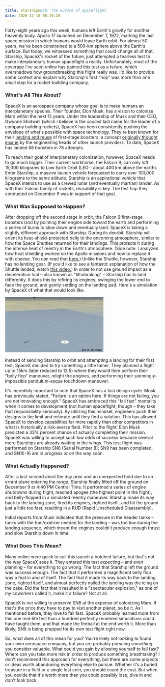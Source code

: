 ```yaml
---
title: Starship&#58; The Future of Spaceflight
date: 2020-12-10 00:19:20
---
```


Forty-eight years ago this week, humans left Earth's gravity for another heavenly body. Apollo 17 launched on December 7, 1972, marking the last space mission in which humans would leave Earth orbit. For almost 50 years, we've been constrained to a 500-km sphere above the Earth's surface. But today, we witnessed something that could change all of that. Starship, SpaceX's rocket of the future, just attempted a fearless test to make interplanetary human spaceflight a reality. Unfortunately, most of the coverage I've seen online has painted this test as a failure, which overshadows how groundbreaking this flight really was. I'd like to provide some context and explain why Starship's first "hop" was more than one small step for a rocket-building company.

### What's All This About?
SpaceX is an aerospace company whose goal is to make humans an interplanetary species. Their founder, Elon Musk, has a vision to colonize Mars within the next 15 years. Under the leadership of Musk and their CEO, Gwynne Shotwell (which I believe is the *coolest* last name for the leader of a company building rockets), SpaceX has been consistently pushing the envelope of what's possible with space technology. They're best known for their [landing and reuse](https://www.youtube.com/watch?v=ANv5UfZsvZQ) of first-stage boosters, a concept [originally thought insane](https://qz.com/1016072/a-multimedia-history-of-every-single-one-of-spacexs-attempts-to-land-its-booster-rocket-back-on-earth/) by the engineering heads of other launch providers. To date, SpaceX has landed 68 boosters in 78 attempts.

To reach their goal of interplanetary colonization, however, SpaceX needs to go much bigger. Their current workhorse, the Falcon 9, can only loft 15,000 kilograms to Low Earth Orbit (LEO – about 400 km above the earth). Enter Starship, a massive launch vehicle forecasted to carry over 100,000 kilograms to the same altitude. Starship is an aspirational vehicle that SpaceX intends to use as a crewed lunar (and eventually martian) lander. As with their Falcon family of rockets, reusability is key. The test hop they conducted on December 9 was in support of that goal.

### What Was Supposed to Happen?
After dropping off the second stage in orbit, the Falcon 9 first-stage boosters land by pointing their engine side toward the earth and performing a series of burns to slow down and eventually land. SpaceX is taking a slightly different approach with Starship. During its deorbit, Starship will orient its heat-shield-protected belly to the oncoming atmosphere, similar to how the Space Shuttles returned for their landings. This protects it during the intense heat of reentry in the Earth's atmosphere. (Side note: I analyzed how heat shielding worked on the Apollo missions and how to replace it with cheese. You can read that [here.](https://joshuacherian.github.io/posts/Cheese-Shield)) Unlike the Shuttle, however, Starship has no landing gear. (If you'd like to see a fantastic explanation of how the Shuttle landed, watch [this video.](https://www.youtube.com/watch?v=Jb4prVsXkZU)) In order to not use ground impact as a deceleration tool – also known as "lithobraking" – Starship has to land differently. It does this by refiring its engines, swinging the lower end to face the ground, and gently settling on the landing pad. Here's a simulation by SpaceX of what that would look like.

![Starship Landing](../images/Starship/StarshipLanding.gif)

Instead of sending Starship to orbit and attempting a landing for their first test, SpaceX decided to try something a little tamer. They planned a flight up to 15km (later reduced to 12.5) where they would then perform their "belly flop" maneuver, relight the engines, and performing their seemingly-impossible pendulum-esque touchdown maneuver. 

It's incredibly important to note that SpaceX has a fast design cycle. Musk has previously stated, "Failure is an option here. If things are not failing, you are not innovating enough." SpaceX has embraced this "fail fast" mentality when it comes to development (not human spaceflight, though – they take that responsibility seriously). By utilizing this mindset, engineers push their designs to the limit and reiterate until they find a solution. This has allowed SpaceX to develop capabilities far more rapidly than other competitors in what is historically a risk-averse field. Prior to the flight, Elon Musk predicted a 33% percent chance of actually completing their mission. SpaceX was willing to accept such low odds of success because several more Starships are already waiting in the wings. This test flight was performed on Starship SN8 (Serial Number 8); SN9 has been completed, and SN10-16 are in progress or on the way soon.

### What Actually Happened?
After a last-second abort the day prior and an unexpected hold due to an errant plane entering the range, Starship finally lifted off the ground on December 9 at 4:40 PM Central Time. It performed a series of engine shutdowns during flight, reached apogee (the highest point in the flight), and belly-flopped in a simulated reentry maneuver. Starship made its way back to the landing zone, fired its engines, righted itself...and hit the ground just a little too fast, resulting in a RUD (Rapid Unscheduled Disassembly).

Initial reports from Musk indicated that the pressure in the header tanks – tanks with the fuel/oxidizer needed for the landing – was too low during the landing sequence, which meant the engines couldn't produce enough thrust and slow Starship down in time.

### What Does This Mean?
Many online were quick to call this launch a botched failure, but that's not the way SpaceX sees it. They entered this test expecting – and even planning – for everything to go wrong. The fact that Starship left the ground was success enough. The fact that it performed a magnificent belly flop was a feat in and of itself. The fact that it made its way back to the landing zone, righted itself, and almost perfectly nailed the landing was the icing on the cake. Did the fact that it resulted in a "spectacular explosion," as one of my coworkers called it, make it a failure? Not at all. 

SpaceX is not willing to preserve SN8 at the expense of colonizing Mars. If that's the price they have to pay to visit another planet, so be it. As I mentioned before, they love to fail fast. SpaceX probably learned more from this one real-life test than a hundred perfectly rendered simulations could have taught them, and that made the fireball at the end worth it. More than likely, SN9 is being prepped for its own test flight right now.

So, what does all of this mean for you? You're likely not looking to found your own aerospace company, but you are probably pursuing *something* you consider valuable. What could you gain by allowing yourself to fail fast? Where can you take more risk in order to produce something breathtaking? I don't recommend this approach for everything, but there are some projects or ideas worth abandoning everything else to pursue. Whether it's a buried treasure in a field or a single lost coin, you should count the cost. But when you decide that it's worth more than you could possibly lose, dive in and don't look back.